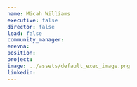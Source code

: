 ```yaml
---
name: Micah Williams
executive: false
director: false
lead: false
community_manager:  
erevna: 
position:  
project:  
image: ../assets/default_exec_image.png
linkedin: 
---
```

